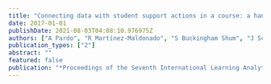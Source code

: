 ```yaml
---
title: "Connecting data with student support actions in a course: a hands-on tutorial"
date: 2017-01-01
publishDate: 2021-08-03T04:08:10.976975Z
authors: ["A Pardo", "R Martínez-Maldonado", "S Buckingham Shum", "J Schulte", " ..."]
publication_types: ["2"]
abstract: ""
featured: false
publication: "*Proceedings of the Seventh International Learning Analytics & Knowledge …*"
---
```


